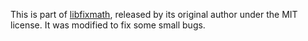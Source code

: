 This is part of [libfixmath](https://code.google.com/p/libfixmath/), released by its original author under the MIT license.
It was modified to fix some small bugs.
